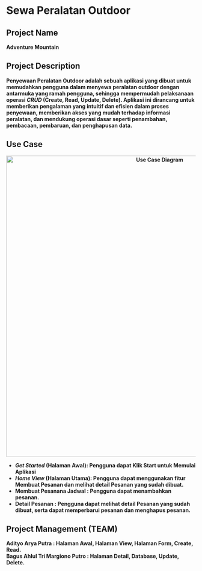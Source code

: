 # Sewa Peralatan Outdoor
## Project Name
<b>Adventure Mountain</b>

## Project Description 
<b>Penyewaan Peralatan Outdoor adalah sebuah aplikasi yang dibuat untuk memudahkan pengguna dalam menyewa peralatan outdoor dengan antarmuka yang ramah pengguna, sehingga mempermudah pelaksanaan operasi *CRUD* (Create, Read, Update, Delete). Aplikasi ini dirancang untuk memberikan pengalaman yang intuitif dan efisien dalam proses penyewaan, memberikan akses yang mudah terhadap informasi peralatan, dan mendukung operasi dasar seperti penambahan, pembacaan, pembaruan, dan penghapusan data.

## Use Case

<p align=center>
  <img alt="Use Case Diagram" width=800 src="https://github.com/Adityo02/UAS_PAM/assets/114916219/c58b754c-bdbe-4f7d-ad4d-cd82e33431c0">
</p>

* ***Get Started* (Halaman Awal):**
Pengguna dapat Klik Start untuk Memulai Aplikasi
* ***Home View* (Halaman Utama):**
Pengguna dapat menggunakan fitur Membuat Pesanan dan melihat detail Pesanan yang sudah dibuat.
* **Membuat Pesanana Jadwal :**
Pengguna dapat menambahkan pesanan.
* **Detail Pesanan :**
Pengguna dapat melihat detail Pesanan yang sudah dibuat, serta dapat memperbarui pesanan dan menghapus pesanan.

## Project Management (TEAM)
Adityo Arya Putra : Halaman Awal, Halaman View, Halaman Form, Create, Read.<br>
Bagus Ahlul Tri Margiono Putro : Halaman Detail, Database, Update, Delete.
